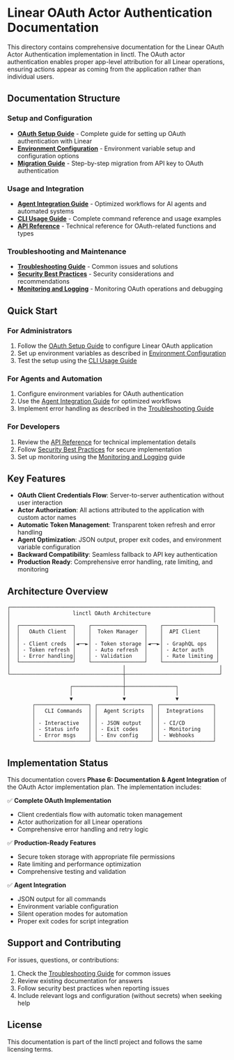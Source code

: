 # Linear OAuth Actor Authentication Documentation

This directory contains comprehensive documentation for the Linear OAuth Actor Authentication implementation in linctl. The OAuth actor authentication enables proper app-level attribution for all Linear operations, ensuring actions appear as coming from the application rather than individual users.

## Documentation Structure

### Setup and Configuration
- [**OAuth Setup Guide**](oauth-setup-guide.md) - Complete guide for setting up OAuth authentication with Linear
- [**Environment Configuration**](environment-configuration.md) - Environment variable setup and configuration options
- [**Migration Guide**](migration-guide.md) - Step-by-step migration from API key to OAuth authentication

### Usage and Integration
- [**Agent Integration Guide**](agent-integration-guide.md) - Optimized workflows for AI agents and automated systems
- [**CLI Usage Guide**](cli-usage-guide.md) - Complete command reference and usage examples
- [**API Reference**](api-reference.md) - Technical reference for OAuth-related functions and types

### Troubleshooting and Maintenance
- [**Troubleshooting Guide**](troubleshooting-guide.md) - Common issues and solutions
- [**Security Best Practices**](security-best-practices.md) - Security considerations and recommendations
- [**Monitoring and Logging**](monitoring-logging.md) - Monitoring OAuth operations and debugging

## Quick Start

### For Administrators
1. Follow the [OAuth Setup Guide](oauth-setup-guide.md) to configure Linear OAuth application
2. Set up environment variables as described in [Environment Configuration](environment-configuration.md)
3. Test the setup using the [CLI Usage Guide](cli-usage-guide.md)

### For Agents and Automation
1. Configure environment variables for OAuth authentication
2. Use the [Agent Integration Guide](agent-integration-guide.md) for optimized workflows
3. Implement error handling as described in the [Troubleshooting Guide](troubleshooting-guide.md)

### For Developers
1. Review the [API Reference](api-reference.md) for technical implementation details
2. Follow [Security Best Practices](security-best-practices.md) for secure implementation
3. Set up monitoring using the [Monitoring and Logging](monitoring-logging.md) guide

## Key Features

- **OAuth Client Credentials Flow**: Server-to-server authentication without user interaction
- **Actor Authorization**: All actions attributed to the application with custom actor names
- **Automatic Token Management**: Transparent token refresh and error handling
- **Agent Optimization**: JSON output, proper exit codes, and environment variable configuration
- **Backward Compatibility**: Seamless fallback to API key authentication
- **Production Ready**: Comprehensive error handling, rate limiting, and monitoring

## Architecture Overview

```
┌─────────────────────────────────────────────────────────────────┐
│                    linctl OAuth Architecture                    │
│                                                                 │
│  ┌─────────────────┐    ┌─────────────────┐    ┌─────────────────┐
│  │   OAuth Client  │    │  Token Manager  │    │  API Client     │
│  │                 │    │                 │    │                 │
│  │ - Client creds  │◄──►│ - Token storage │◄──►│ - GraphQL ops   │
│  │ - Token refresh │    │ - Auto refresh  │    │ - Actor auth    │
│  │ - Error handling│    │ - Validation    │    │ - Rate limiting │
│  └─────────────────┘    └─────────────────┘    └─────────────────┘
│                                    │                              │
└────────────────────────────────────┼──────────────────────────────┘
                                     │
                    ┌────────────────┼────────────────┐
                    │                │                │
                    ▼                ▼                ▼
        ┌─────────────────┐ ┌─────────────────┐ ┌─────────────────┐
        │   CLI Commands  │ │  Agent Scripts  │ │  Integrations   │
        │                 │ │                 │ │                 │
        │ - Interactive   │ │ - JSON output   │ │ - CI/CD         │
        │ - Status info   │ │ - Exit codes    │ │ - Monitoring    │
        │ - Error msgs    │ │ - Env config    │ │ - Webhooks      │
        └─────────────────┘ └─────────────────┘ └─────────────────┘
```

## Implementation Status

This documentation covers **Phase 6: Documentation & Agent Integration** of the OAuth Actor implementation plan. The implementation includes:

✅ **Complete OAuth Implementation**
- Client credentials flow with automatic token management
- Actor authorization for all Linear operations
- Comprehensive error handling and retry logic

✅ **Production-Ready Features**
- Secure token storage with appropriate file permissions
- Rate limiting and performance optimization
- Comprehensive testing and validation

✅ **Agent Integration**
- JSON output for all commands
- Environment variable configuration
- Silent operation modes for automation
- Proper exit codes for script integration

## Support and Contributing

For issues, questions, or contributions:
1. Check the [Troubleshooting Guide](troubleshooting-guide.md) for common issues
2. Review existing documentation for answers
3. Follow security best practices when reporting issues
4. Include relevant logs and configuration (without secrets) when seeking help

## License

This documentation is part of the linctl project and follows the same licensing terms.
